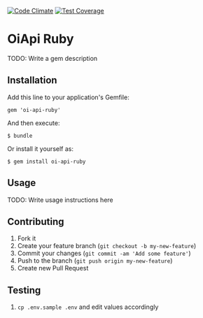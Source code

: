 [![Code Climate](https://codeclimate.com/github/jspillers/oi-api-ruby/badges/gpa.svg)](https://codeclimate.com/github/jspillers/oi-api-ruby)
[![Test Coverage](https://codeclimate.com/github/jspillers/oi-api-ruby/badges/coverage.svg)](https://codeclimate.com/github/jspillers/oi-api-ruby)

# OiApi Ruby

TODO: Write a gem description

## Installation

Add this line to your application's Gemfile:

    gem 'oi-api-ruby'

And then execute:

    $ bundle

Or install it yourself as:

    $ gem install oi-api-ruby

## Usage

TODO: Write usage instructions here

## Contributing

1. Fork it
2. Create your feature branch (`git checkout -b my-new-feature`)
3. Commit your changes (`git commit -am 'Add some feature'`)
4. Push to the branch (`git push origin my-new-feature`)
5. Create new Pull Request

## Testing
1. `cp .env.sample .env` and edit values accordingly
